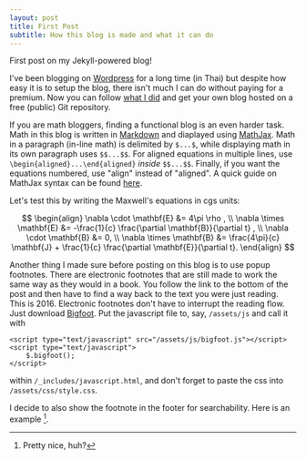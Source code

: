 ```yaml
---
layout: post
title: First Post
subtitle: How this blog is made and what it can do
---
```

First post on my Jekyll-powered blog!

I've been blogging on [Wordpress](https://ninnatdangniam.wordpress.com/) for a long time (in Thai) but despite how easy it is to setup the blog,
there isn't much I can do without paying for a premium. Now you can follow [what I did](https://ninnat.github.io/README.html) and get your own blog hosted
on a free (public) Git repository.

If you are math bloggers, finding a functional blog is an even harder task. Math in this blog is written in [Markdown](http://daringfireball.net/projects/markdown/)
and diaplayed using [MathJax](https://www.mathjax.org/). Math in a paragraph (in-line math) is delimited by `$...$`, while displaying math in its own paragraph
uses `$$...$$`. For aligned equations in multiple lines, use `\begin{aligned}...\end{aligned}` *inside* `$$...$$`. Finally, if you want the equations numbered, use "align" instead of
"aligned". A quick guide on MathJax syntax can be found [here](http://meta.math.stackexchange.com/questions/5020/mathjax-basic-tutorial-and-quick-reference).

Let's test this by writing the Maxwell's equations in cgs units:

$$
\begin{align}
\nabla \cdot \mathbf{E} &= 4\pi \rho , \\ 
\nabla \times \mathbf{E} &= -\frac{1}{c} \frac{\partial \mathbf{B}}{\partial t} , \\
\nabla \cdot \mathbf{B} &= 0, \\
\nabla \times \mathbf{B} &= \frac{4\pi}{c} \mathbf{J} + \frac{1}{c} \frac{\partial \mathbf{E}}{\partial t}.
\end{align}
$$

Another thing I made sure before posting on this blog is to use popup footnotes. There are electronic footnotes that are still made to work the same way as they would in a book.
You follow the link to the bottom of the post and then have to find a way back to the text you were just reading. This is 2016.
Electronic footnotes don't have to interrupt the reading flow. Just download [Bigfoot](http://www.bigfootjs.com/). Put the javascript file to, say, `/assets/js`  and call it with
```
<script type="text/javascript" src="/assets/js/bigfoot.js"></script>
<script type="text/javascript">
	$.bigfoot();	
</script>
``` 
within `/_includes/javascript.html`, and don't forget to paste the css into `/assets/css/style.css`.

I decide to also show the footnote in the footer for searchability. Here is an example [^1].

[^1]: Pretty nice, huh?